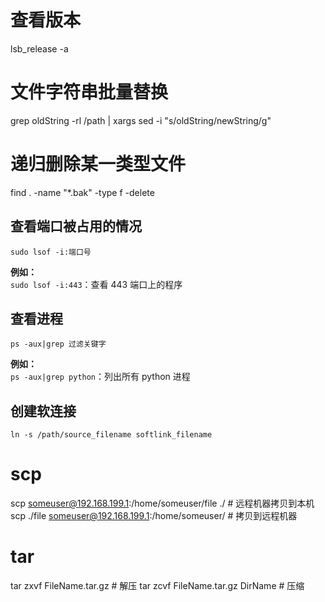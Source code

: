 # 查看版本
lsb_release -a


# 文件字符串批量替换
grep oldString -rl /path | xargs sed -i "s/oldString/newString/g"

# 递归删除某一类型文件
find . -name "*.bak" -type f -delete

## 查看端口被占用的情况
`sudo lsof -i:端口号`

**例如：**  
`sudo lsof -i:443`：查看 443 端口上的程序

## 查看进程
`ps -aux|grep 过滤关键字`

**例如：**  
`ps -aux|grep python`：列出所有 python 进程


## 创建软连接
`ln -s /path/source_filename softlink_filename`


# scp
scp someuser@192.168.199.1:/home/someuser/file ./    # 远程机器拷贝到本机
scp ./file someuser@192.168.199.1:/home/someuser/    # 拷贝到远程机器

# tar
tar zxvf FileName.tar.gz    # 解压
tar zcvf FileName.tar.gz DirName    # 压缩

